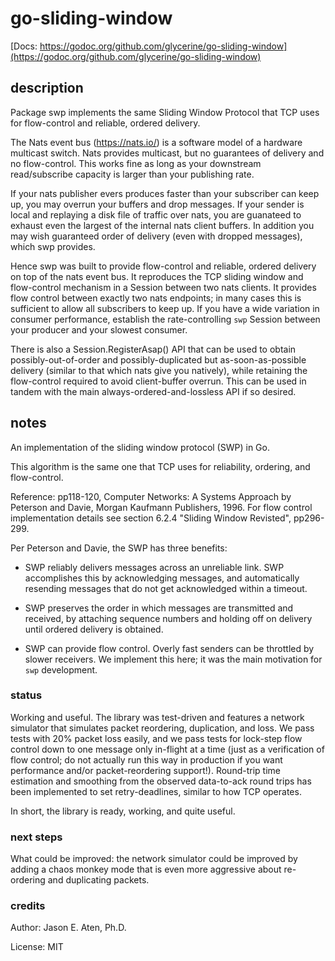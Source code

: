# go-sliding-window

[Docs: https://godoc.org/github.com/glycerine/go-sliding-window](https://godoc.org/github.com/glycerine/go-sliding-window)

## description

Package swp implements the same Sliding Window Protocol that
TCP uses for flow-control and reliable, ordered delivery.

The Nats event bus (https://nats.io/) is a
software model of a hardware multicast
switch. Nats provides multicast, but no guarantees of delivery
and no flow-control. This works fine as long as your
downstream read/subscribe capacity is larger than your
publishing rate.

If your nats publisher evers produces
faster than your subscriber can keep up, you may overrun
your buffers and drop messages. If your sender is local
and replaying a disk file of traffic over nats, you are
guanateed to exhaust even the largest of the internal
nats client buffers. In addition you may wish guaranteed
order of delivery (even with dropped messages), which
swp provides.

Hence swp was built to provide flow-control and reliable, ordered
delivery on top of the nats event bus. It reproduces the
TCP sliding window and flow-control mechanism in a
Session between two nats clients. It provides flow
control between exactly two nats endpoints; in many
cases this is sufficient to allow all subscribers to
keep up. If you have a wide variation in consumer
performance, establish the rate-controlling
`swp` Session between your producer and your slowest consumer.

There is also a Session.RegisterAsap() API that can be
used to obtain possibly-out-of-order and possibly-duplicated
but as-soon-as-possible delivery (similar to that which
nats give you natively), while retaining the
flow-control required to avoid client-buffer overrun.
This can be used in tandem with the main always-ordered-and-lossless
API if so desired.

## notes

An implementation of the sliding window protocol (SWP) in Go.

This algorithm is the same one that TCP uses for reliability,
ordering, and flow-control.

Reference: pp118-120, Computer Networks: A Systems Approach
  by Peterson and Davie, Morgan Kaufmann Publishers, 1996.
  For flow control implementation details see section 6.2.4
  "Sliding Window Revisted", pp296-299.

Per Peterson and Davie, the SWP has three benefits:

 * SWP reliably delivers messages across an unreliable link. SWP accomplishes this by acknowledging messages, and automatically resending messages that do not get acknowledged within a timeout.

 * SWP preserves the order in which messages are transmitted and received, by attaching sequence numbers and holding off on delivery until ordered delivery is obtained.

 * SWP can provide flow control. Overly fast senders can be throttled by slower receivers. We implement this here; it was the main motivation for `swp` development.

### status

Working and useful. The library was test-driven and features a network simulator that simulates packet reordering, duplication, and loss. We pass tests with 20% packet loss easily, and we pass tests for lock-step flow control down to one message only in-flight at a time (just as a verification of flow control; do not actually run this way in production if you want performance and/or packet-reordering support!). Round-trip time estimation and smoothing from the observed data-to-ack round trips has been implemented to set retry-deadlines, similar to how TCP operates.

In short, the library is ready, working, and quite useful.

### next steps

What could be improved: the network simulator could be improved by adding a chaos monkey mode that is even more aggressive about re-ordering and duplicating packets.

### credits

Author: Jason E. Aten, Ph.D.

License: MIT
